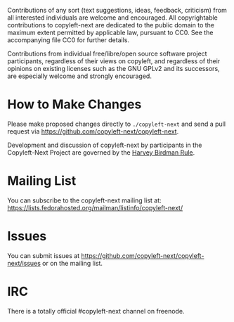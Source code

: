 Contributions of any sort (text suggestions, ideas, feedback,
criticism) from all interested individuals are welcome and encouraged.
All copyrightable contributions to copyleft-next are dedicated to the
public domain to the maximum extent permitted by applicable law,
pursuant to CC0. See the accompanying file CC0 for further details.

Contributions from individual free/libre/open source software project
participants, regardless of their views on copyleft, and regardless of
their opinions on existing licenses such as the GNU GPLv2 and its
successors, are especially welcome and strongly encouraged.

How to Make Changes
===================

Please make proposed changes directly to `./copyleft-next` and send
a pull request via <https://github.com/copyleft-next/copyleft-next>.

Development and discussion of copyleft-next by participants in the
Copyleft-Next Project are governed by the [Harvey Birdman Rule].

Mailing List
============

You can subscribe to the copyleft-next mailing list at:
<https://lists.fedorahosted.org/mailman/listinfo/copyleft-next/>

Issues
======

You can submit issues at
<https://github.com/copyleft-next/copyleft-next/issues> or on the
mailing list.

IRC
===

There is a totally official #copyleft-next channel on freenode.

[Harvey Birdman Rule]: https://github.com/richardfontana/hbr/blob/master/HBR.md
